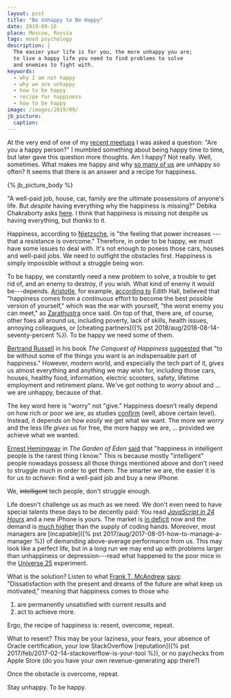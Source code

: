 ```yaml
---
layout: post
title: "Be Unhappy to Be Happy"
date: 2019-09-16
place: Moscow, Russia
tags: mood psychology
description: |
  The easier your life is for you, the more unhappy you are;
  to live a happy life you need to find problems to solve
  and enemies to fight with.
keywords:
  - why I am not happy
  - why we are unhappy
  - how to be happy
  - recipe for happiness
  - how to be happy
image: /images/2019/09/
jb_picture:
  caption:
---
```


At the very end of one of my [recent meetups](https://www.youtube.com/watch?v=m5mPtC7LYiY) I was asked a question:
"Are you a happy person?" I mumbled something about being happy time to time,
but later gave this question more thoughts. Am I happy? Not really. Well,
sometimes. What makes me happy and why [so many of us](https://www.livescience.com/61525-why-are-people-unhappy.html)
are unhappy so often?
It seems that there is an answer and a recipe for happiness.

<!--more-->

{% jb_picture_body %}

"A well-paid job, house, car, family are the ultimate possessions
of anyone's life. But _despite_ having everything why the happiness is missing?"
Debika Chakraborty asks [here](https://www.lifealth.com/mind-body-and-soul/happiness/why-despite-having-everything-we-are-not-happy-dc/27095/).
I think that happiness is missing not despite us having everything, but _thanks_ to it.

Happiness, according to [Nietzsche](https://en.wikiquote.org/wiki/The_Antichrist),
is "the feeling that power increases --- that a resistance is overcome."
Therefore, in order to be happy, we must have some issues to deal with. It's not enough to posess those
cars, houses and well-paid jobs. We need to outfight the obstacles first.
Happiness is simply impossible without a struggle being won.

To be happy, we constantly need a new problem to solve, a trouble to get rid of, and an enemy
to destroy, if you wish. What kind of enemy it would be---depends.
[Aristotle](https://en.wikipedia.org/wiki/Aristotle),
for example, [according to](https://www.wsj.com/articles/aristotles-pursuit-of-happiness-11548950094)
Edith Hall, believed that "happiness comes from a _continuous_ effort
to become the best possible version of yourself," which was
the war with yourself, "the worst enemy you can meet," as
[Zarathustra](https://www.goodreads.com/quotes/331586-but-the-worst-enemy-you-can-meet-will-always-be) once said.
On top of that, there are, of course, other foes all around us, including poverty, lack of skills,
health issues, annoying colleagues, or
[cheating partners]({% pst 2018/aug/2018-08-14-seventy-percent %}).
To be happy we need some of them.

[Bertrand Russell](https://en.wikipedia.org/wiki/Bertrand_Russell) in his book
_The Conquest of Happiness_ [suggested](https://en.wikiquote.org/wiki/The_Conquest_of_Happiness)
that "to be without some of the things you want is an indispensable part of happiness."
However, modern world, and especially the tech part of it, _gives_ us almost
everything and anything we may wish for, including those cars, houses, healthy
food, information, electric scooters, safety, lifetime employment and retirement plans.
We've got nothing to _worry_ about and ... we are unhappy, because of that.

The key word here is "worry" not "give." Happiness doesn't really depend on
how rich or poor we are, as studies [confirm](http://content.time.com/time/magazine/article/0,9171,2019628,00.html)
(well, above certain level). Instead, it depends on how _easily_ we get what we want.
The more we _worry_ and the less life _gives_ us for free, the more happy we are, ...
provided we achieve what we wanted.

[Ernest Hemingway](https://en.wikipedia.org/wiki/Ernest_Hemingway) in
_The Garden of Eden_
[said](https://www.goodreads.com/quotes/2981-happiness-in-intelligent-people-is-the-rarest-thing-i-know)
that "happiness in intelligent people is the rarest thing I know."
This is because mostly "intelligent" people nowadays possess all those things
mentioned above and don't need to struggle much in order to get them.
The smarter we are, the easier it is for us _to achieve_: find a well-paid job
and buy a new iPhone.

We, <del>intelligent</del> tech people, don't struggle enough.

Life doesn't challenge us as much as we need. We don't even need to have special talents
these days to be decently paid: You read [_JavaScript in 24 Hours_](https://amzn.to/2O1MBIg) and a new iPhone
is yours. The market is [in deficit](https://fullscale.io/the-talent-shortage-of-software-developers-in-2019/)
now and the demand is [much higher](https://www.techrepublic.com/article/cio-jury-83-of-cios-struggle-to-find-tech-talent/)
than the supply of coding hands. Moreover, most managers are
[incapable]({% pst 2017/aug/2017-08-01-how-to-manage-a-manager %}) of
demanding above-average performance from us. This may look like a perfect life,
but in a long run we may end up with problems
larger than unhappiness or depression---read what happened to the poor mice in the
[Universe 25](https://curiosity.com/topics/universe-25-began-as-a-mice-paradise-but-ended-as-a-nightmare-curiosity/)
experiment.

What is the solution?
Listen to what [Frank T. McAndrew](https://en.wikipedia.org/wiki/Francis_T._McAndrew)
[says](https://www.theguardian.com/commentisfree/2016/aug/17/psychology-happiness-contentment-humans-aspire-goals-accomplish-evolution):
"Dissatisfaction with the present and dreams of the future are what keep us motivated,"
meaning that happiness comes to those who
1) are permanently unsatisfied with current results and
2) act to achieve more.

Ergo, the recipe of happiness is: resent, overcome, repeat.

What to resent? This may be
your laziness, your fears, your absence of Oracle certification, your
low StackOverflow [reputation]({% pst 2017/feb/2017-02-14-stackoverflow-is-your-tool %}),
or no paychecks from Apple Store (do you have
your own revenue-generating app there?)

Once the obstacle is overcome, repeat.

Stay unhappy. To be happy.



